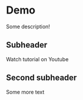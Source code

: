 # Demo

Some description!

## Subheader 

Watch tutorial on Youtube

## Second subheader
Some more text